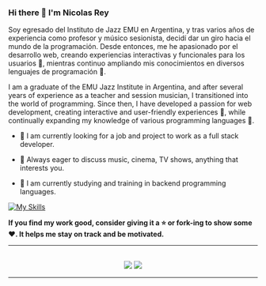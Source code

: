 

### Hi there 👋 I'm Nicolas Rey


Soy egresado del Instituto de Jazz EMU en Argentina, y tras varios años de experiencia como profesor y músico sesionista, decidí dar un giro hacia el mundo de la programación. Desde entonces, me he apasionado por el desarrollo web, creando experiencias interactivas y funcionales para los usuarios 🚀, mientras continuo ampliando mis conocimientos en diversos lenguajes de programación 📜.

I am a graduate of the EMU Jazz Institute in Argentina, and after several years of experience as a teacher and session musician, I transitioned into the world of programming. Since then, I have developed a passion for web development, creating interactive and user-friendly experiences 🚀, while continually expanding my knowledge of various programming languages 📜.



- 🔭 I am currently looking for a job and project to work as a full stack developer.

- 💬 Always eager to discuss music, cinema, TV shows, anything that interests you.

- 🌱 I am currently studying and training in backend programming languages.


[![My Skills](https://skillicons.dev/icons?i=js,html,css,react)](https://skillicons.dev)




    
    
**If you find my work good, consider giving it a :star: or fork-ing to show some :heart:. It helps me stay on track and be motivated.**
<hr>
<p align="center">
<br>	
<a target="_blank" href="https://www.linkedin.com/in/nanorey"><img src="https://img.shields.io/badge/-LinkedIn-0077B5?style=for-the-badge&logo=Linkedin&logoColor=white"></img></a>
<a target="_blank" href="mailto:nanhoirey94@gmail.com"><img src="https://img.shields.io/badge/-Gmail-D14836?style=for-the-badge&logo=Gmail&logoColor=white"></img></a>

<br>
</p>

-----


